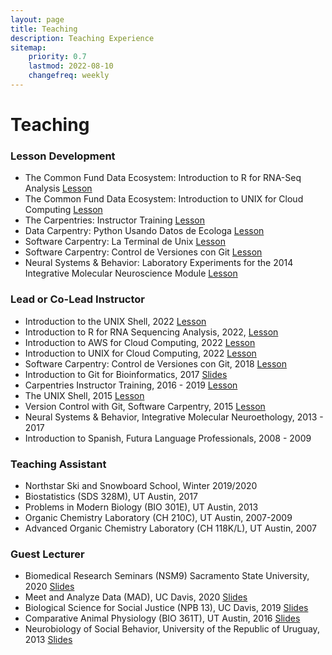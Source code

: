 ```yaml
---
layout: page
title: Teaching
description: Teaching Experience
sitemap:
    priority: 0.7
    lastmod: 2022-08-10
    changefreq: weekly
---
```


# Teaching

### Lesson Development 

- The Common Fund Data Ecosystem: Introduction to R for RNA-Seq Analysis [Lesson](https://training.nih-cfde.org/en/latest/General-Tools/R-for-RNA-Seq/)
- The Common Fund Data Ecosystem: Introduction to UNIX for Cloud Computing [Lesson](https://training.nih-cfde.org/en/latest/General-Tools/UNIX/)  
- The Carpentries: Instructor Training [Lesson](https://carpentries.github.io/instructor-training/)
- Data Carpentry: Python Usando Datos de Ecologa [Lesson](https://datacarpentry.org/python-ecology-lesson-es/about/index.html)
- Software Carpentry: La Terminal de Unix [Lesson](https://swcarpentry.github.io/shell-novice-es/) 
- Software Carpentry: Control de Versiones con Git [Lesson](https://swcarpentry.github.io/git-novice-es/) 
- Neural Systems & Behavior: Laboratory Experiments for the 2014 Integrative Molecular Neuroscience Module [Lesson](https://github.com/raynamharris/2014_NSBLabManual)

### Lead or Co-Lead Instructor 

- Introduction to the UNIX Shell, 2022 [Lesson](https://www.raynamharris.com/shell-novice/) 
- Introduction to R for RNA Sequencing Analysis, 2022,   [Lesson](https://training.nih-cfde.org/en/latest/General-Tools/R-for-RNA-Seq/)
- Introduction to AWS for Cloud Computing, 2022 [Lesson](https://training.nih-cfde.org/en/latest/Cloud-Platforms/Introduction-to-AWS/)
- Introduction to UNIX for Cloud Computing, 2022 [Lesson](https://training.nih-cfde.org/en/latest/General-Tools/UNIX/)    
- Software Carpentry: Control de Versiones con Git, 2018 [Lesson](https://swcarpentry.github.io/git-novice-es/)
- Introduction to Git for Bioinformatics, 2017 [Slides](https://www.slideshare.net/raynamharris/version-control-with-github-for-bioinformatics?qid=34d1014b-2c8a-4fc7-a76c-74517375570c&v=&b=&from_search=1)
- Carpentries Instructor Training, 2016 - 2019 [Lesson](https://carpentries.github.io/instructor-training/)
- The UNIX Shell, 2015 [Lesson](https://swcarpentry.github.io/shell-novice/) 
- Version Control with Git, Software Carpentry, 2015 [Lesson](https://swcarpentry.github.io/git-novice/)  
- Neural Systems & Behavior, Integrative Molecular Neuroethology, 2013 - 2017
- Introduction to Spanish, Futura Language Professionals, 2008 - 2009

### Teaching Assistant

- Northstar Ski and Snowboard School, Winter 2019/2020 
- Biostatistics (SDS 328M), UT Austin, 2017 
- Problems in Modern Biology (BIO 301E), UT Austin, 2013 
- Organic Chemistry Laboratory (CH 210C), UT Austin, 2007-2009 
- Advanced Organic Chemistry Laboratory (CH 118K/L), UT Austin, 2007 

### Guest Lecturer

- Biomedical Research Seminars (NSM9) Sacramento State University, 2020 [Slides](https://speakerdeck.com/raynamharris/a-journey-in-omics-research-from-the-bottom-of-the-ocean-to-the-top-of-a-mountain)
- Meet and Analyze Data (MAD), UC Davis, 2020 [Slides](https://speakerdeck.com/raynamharris/life-lessons-and-scientific-insight-from-methods-hypothesis-and-data-driven-research)
- Biological Science for Social Justice (NPB 13), UC Davis, 2019 [Slides](https://speakerdeck.com/raynamharris/biological-science-for-social-justice-democratizing-data-science)
- Comparative Animal Physiology (BIO 361T), UT Austin, 2016 [Slides](https://www.slideshare.net/raynamharris/evolution-of-social-brains)
- Neurobiology of Social Behavior, University of the Republic of Uruguay, 2013 [Slides](https://www.slideshare.net/raynamharris/time-and-money-techniques-for-neural-gene-expression-profiling?qid=54595bce-1803-439f-befd-c864596ed79c&v=&b=&from_search=6)

